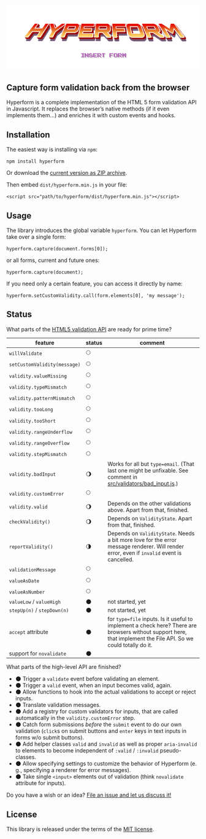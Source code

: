 # ![Text “Hyperform - Insert Form” in 80s arcade game style](stuff/header.png)

## Capture form validation back from the browser

Hyperform is a complete implementation of the HTML 5 form validation API in
Javascript. It replaces the browser’s native methods (if it even implements
them…) and enriches it with custom events and hooks.

## Installation

The easiest way is installing via `npm`:

    npm install hyperform

Or download the [current version as ZIP
archive](https://github.com/hyperform/hyperform/archive/master.zip).

Then embed `dist/hyperform.min.js` in your file:

    <script src="path/to/hyperform/dist/hyperform.min.js"></script>

## Usage

The library introduces the global variable `hyperform`. You can let Hyperform
take over a single form:

    hyperform.capture(document.forms[0]);

or all forms, current and future ones:

    hyperform.capture(document);

If you need only a certain feature, you can access it directly by name:

    hyperform.setCustomValidity.call(form.elements[0], 'my message');

## Status

What parts of the [HTML5 validation
API](https://html.spec.whatwg.org/multipage/forms.html#constraints) are ready
for prime time?

| feature                      | status             | comment |
| ---------------------------- | ------------------ | ------- |
| `willValidate`               | :full_moon: |  |
| `setCustomValidity(message)` | :full_moon: |  |
| `validity.valueMissing`      | :full_moon: |  |
| `validity.typeMismatch`      | :full_moon: |  |
| `validity.patternMismatch`   | :full_moon: |  |
| `validity.tooLong`           | :full_moon: |  |
| `validity.tooShort`          | :full_moon: |  |
| `validity.rangeUnderflow`    | :full_moon: |  |
| `validity.rangeOverflow`     | :full_moon: |  |
| `validity.stepMismatch`      | :full_moon: |  |
| `validity.badInput`          | :waning_gibbous_moon: | Works for all but `type=email`. (That last one might be unfixable. See comment in [src/validators/bad_input.js](src/validators/bad_input.js).) |
| `validity.customError`       | :full_moon: |  |
| `validity.valid`             | :waning_gibbous_moon: | Depends on the other validations above. Apart from that, finished. |
| `checkValidity()`            | :waning_gibbous_moon: | Depends on `ValidityState`. Apart from that, finished. |
| `reportValidity()`           | :last_quarter_moon: | Depends on `ValidityState`. Needs a bit more love for the error message renderer. Will render error, even if `invalid` event is cancelled. |
| `validationMessage`          | :full_moon: |  |
| `valueAsDate`                | :full_moon: |  |
| `valueAsNumber`              | :full_moon: |  |
| `valueLow` / `valueHigh`     | :new_moon:  | not started, yet |
| `stepUp(n)` / `stepDown(n)`  | :new_moon:  | not started, yet |
| `accept` attribute           | :new_moon:  | for `type=file` inputs. Is it useful to implement a check here? There are browsers without support here, that implement the File API. So we could totally do it. |
| support for `novalidate`     | :new_moon:  |  |

What parts of the high-level API are finished?

* :new_moon: Trigger a `validate` event before validating an element.
* :new_moon: Trigger a `valid` event, when an input becomes valid, again.
* :new_moon: Allow functions to hook into the actual validations to accept or
    reject inputs.
* :new_moon: Translate validation messages.
* :new_moon: Add a registry for custom validators for inputs, that are called
    automatically in the `validity.customError` step.
* :new_moon: Catch form submissions _before_ the `submit` event to do our own
    validation (`click`s on submit buttons and `enter` keys in text inputs in
    forms w/o submit buttons).
* :new_moon: Add helper classes `valid` and `invalid` as well as proper
    `aria-invalid` to elements to become independent of `:valid` / `:invalid`
    pseudo-classes.
* :new_moon: Allow specifying settings to customize the behavior of Hyperform
    (e. g., specifying a renderer for error messages).
* :new_moon: Take single `<input>` elements out of validation (think
    `novalidate` attribute for inputs).

Do you have a wish or an idea? [File an issue and let us discuss
it!](https://github.com/hyperform/hyperform/issues/new)

## License

This library is released under the terms of the [MIT license](LICENSE.md).
